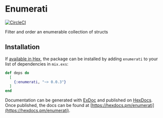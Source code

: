 # Enumerati
[![CircleCI](https://circleci.com/gh/rupurt/enumerati.svg?style=svg)](https://circleci.com/gh/rupurt/enumerati)

Filter and order an enumerable collection of structs

## Installation

If [available in Hex](https://hex.pm/docs/publish), the package can be installed
by adding `enumerati` to your list of dependencies in `mix.exs`:

```elixir
def deps do
  [
    {:enumerati, "~> 0.0.3"}
  ]
end
```

Documentation can be generated with [ExDoc](https://github.com/elixir-lang/ex_doc)
and published on [HexDocs](https://hexdocs.pm). Once published, the docs can
be found at [https://hexdocs.pm/enumerati](https://hexdocs.pm/enumerati).
